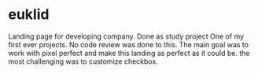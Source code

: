 # euklid
Landing page for developing company. Done as study project
One of my first ever projects. No code review was done to this. The main goal was to work with pixel perfect and make this landing as perfect as it could be.
the most challenging was to customize checkbox. 
